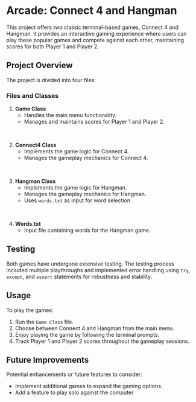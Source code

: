 # Arcade: Connect 4 and Hangman

This project offers two classic terminal-based games, Connect 4 and Hangman. It provides an interactive gaming experience where users can play these popular games and compete against each other, maintaining scores for both Player 1 and Player 2.

## Project Overview

The project is divided into four files:

### Files and Classes

1. **Game Class**
   - Handles the main menu functionality.
   - Manages and maintains scores for Player 1 and Player 2.

<br>

2. **Connect4 Class**
   - Implements the game logic for Connect 4.
   - Manages the gameplay mechanics for Connect 4.

<br>

3. **Hangman Class**
   - Implements the game logic for Hangman.
   - Manages the gameplay mechanics for Hangman.
   - Uses `words.txt` as input for word selection.

<br>

4. **Words.txt**
   - Input file containing words for the Hangman game.

## Testing
Both games have undergone extensive testing. The testing process included multiple playthroughs and implemented error handling using `try`, `except`, and `assert` statements for robustness and stability.

## Usage
To play the games:
1. Run the `Game Class` file.
2. Choose between Connect 4 and Hangman from the main menu.
3. Enjoy playing the game by following the terminal prompts.
4. Track Player 1 and Player 2 scores throughout the gameplay sessions.


## Future Improvements
Potential enhancements or future features to consider:
- Implement additional games to expand the gaming options.
- Add a feature to play solo against the computer

